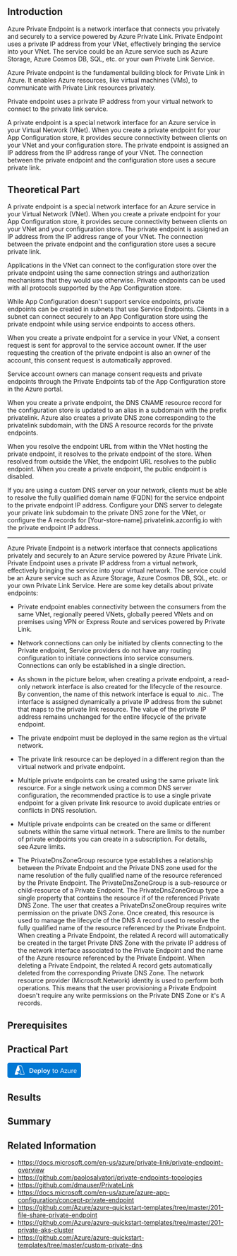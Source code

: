 # 
## Introduction

Azure Private Endpoint is a network interface that connects you privately and securely to a service powered by Azure Private Link. Private Endpoint uses a private IP address from your VNet, effectively bringing the service into your VNet. The service could be an Azure service such as Azure Storage, Azure Cosmos DB, SQL, etc. or your own Private Link Service.

Azure Private endpoint is the fundamental building block for Private Link in Azure. It enables Azure resources, like virtual machines (VMs), to communicate with Private Link resources privately.

Private endpoint uses a private IP address from your virtual network to connect to the private link service.

A private endpoint is a special network interface for an Azure service in your Virtual Network (VNet). When you create a private endpoint for your App Configuration store, it provides secure connectivity between clients on your VNet and your configuration store. The private endpoint is assigned an IP address from the IP address range of your VNet. The connection between the private endpoint and the configuration store uses a secure private link.

## Theoretical Part

A private endpoint is a special network interface for an Azure service in your Virtual Network (VNet). When you create a private endpoint for your App Configuration store, it provides secure connectivity between clients on your VNet and your configuration store. The private endpoint is assigned an IP address from the IP address range of your VNet. The connection between the private endpoint and the configuration store uses a secure private link.

Applications in the VNet can connect to the configuration store over the private endpoint using the same connection strings and authorization mechanisms that they would use otherwise. Private endpoints can be used with all protocols supported by the App Configuration store.

While App Configuration doesn't support service endpoints, private endpoints can be created in subnets that use Service Endpoints. Clients in a subnet can connect securely to an App Configuration store using the private endpoint while using service endpoints to access others.

When you create a private endpoint for a service in your VNet, a consent request is sent for approval to the service account owner. If the user requesting the creation of the private endpoint is also an owner of the account, this consent request is automatically approved.

Service account owners can manage consent requests and private endpoints through the Private Endpoints tab of the App Configuration store in the Azure portal.

When you create a private endpoint, the DNS CNAME resource record for the configuration store is updated to an alias in a subdomain with the prefix privatelink. Azure also creates a private DNS zone corresponding to the privatelink subdomain, with the DNS A resource records for the private endpoints.

When you resolve the endpoint URL from within the VNet hosting the private endpoint, it resolves to the private endpoint of the store. When resolved from outside the VNet, the endpoint URL resolves to the public endpoint. When you create a private endpoint, the public endpoint is disabled.

If you are using a custom DNS server on your network, clients must be able to resolve the fully qualified domain name (FQDN) for the service endpoint to the private endpoint IP address. Configure your DNS server to delegate your private link subdomain to the private DNS zone for the VNet, or configure the A records for [Your-store-name].privatelink.azconfig.io with the private endpoint IP address.


----


Azure Private Endpoint is a network interface that connects applications privately and securely to an Azure service powered by Azure Private Link. Private Endpoint uses a private IP address from a virtual network, effectively bringing the service into your virtual network. The service could be an Azure service such as Azure Storage, Azure Cosmos DB, SQL, etc. or your own Private Link Service. Here are some key details about private endpoints:



* Private endpoint enables connectivity between the consumers from the same VNet, regionally peered VNets, globally peered VNets and on premises using VPN or Express Route and services powered by Private Link.

* Network connections can only be initiated by clients connecting to the Private endpoint, Service providers do not have any routing configuration to initiate connections into service consumers. Connections can only be established in a single direction.

* As shown in the picture below, when creating a private endpoint, a read-only network interface is also created for the lifecycle of the resource. By convention, the name of this network interface is equal to <private-endpoint-name>.nic.<unique-identifier>. The interface is assigned dynamically a private IP address from the subnet that maps to the private link resource. The value of the private IP address remains unchanged for the entire lifecycle of the private endpoint.

* The private endpoint must be deployed in the same region as the virtual network.

* The private link resource can be deployed in a different region than the virtual network and private endpoint.

* Multiple private endpoints can be created using the same private link resource. For a single network using a common DNS server configuration, the recommended practice is to use a single private endpoint for a given private link resource to avoid duplicate entries or conflicts in DNS resolution.

* Multiple private endpoints can be created on the same or different subnets within the same virtual network. There are limits to the number of private endpoints you can create in a subscription. For details, see Azure limits.

* The PrivateDnsZoneGroup resource type establishes a relationship between the Private Endpoint and the Private DNS zone used for the name resolution of the fully qualified name of the resource referenced by the Private Endpoint. The PrivateDnsZoneGroup is a sub-resource or child-resource of a Private Endpoint. The PrivateDnsZoneGroup type a single property that contains the resource if of the referenced Private DNS Zone. The user that creates a PrivateDnsZoneGroup requires write permission on the private DNS Zone. Once created, this resource is used to manage the lifecycle of the DNS A record used to resolve the fully qualified name of the resource referenced by the Private Endpoint. When creating a Private Endpoint, the related A record will automatically be created in the target Private DNS Zone with the private IP address of the network interface associated to the Private Endpoint and the name of the Azure resource referenced by the Private Endpoint. When deleting a Private Endpoint, the related A record gets automatically deleted from the corresponding Private DNS Zone. The network resource provider (Microsoft.Network) identity is used to perform both operations. This means that the user provisioning a Private Endpoint doesn't require any write permissions on the Private DNS Zone or it's A records.



## Prerequisites
## Practical Part

<a href="https://portal.azure.com/#create/Microsoft.Template/uri/https%3A%2F%2Fraw.githubusercontent.com%2Fgroovy-sky%2Fazure-coredns%2Fmaster%2Fazure%2Fprivate-endpoints%2Fazuredeploy.json" target="_blank"> <img src="https://raw.githubusercontent.com/Azure/azure-quickstart-templates/master/1-CONTRIBUTION-GUIDE/images/deploytoazure.png"/> </a>

## Results
## Summary
## Related Information
* https://docs.microsoft.com/en-us/azure/private-link/private-endpoint-overview
* https://github.com/paolosalvatori/private-endpoints-topologies
* https://github.com/dmauser/PrivateLink
* https://docs.microsoft.com/en-us/azure/azure-app-configuration/concept-private-endpoint
* https://github.com/Azure/azure-quickstart-templates/tree/master/201-file-share-private-endpoint
* https://github.com/Azure/azure-quickstart-templates/tree/master/201-private-aks-cluster
* https://github.com/Azure/azure-quickstart-templates/tree/master/custom-private-dns
